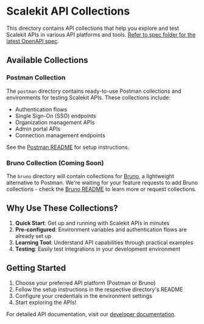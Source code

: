 # Scalekit API Collections

This directory contains API collections that help you explore and test Scalekit APIs in various API platforms and tools. [Refer to spec folder for the latest OpenAPI spec](/spec/).

## Available Collections

### Postman Collection

The `postman` directory contains ready-to-use Postman collections and environments for testing Scalekit APIs. These collections include:

- Authentication flows
- Single Sign-On (SSO) endpoints
- Organization management APIs
- Admin portal APIs
- Connection management endpoints

See the [Postman README](./postman/README.md) for setup instructions.

### Bruno Collection (Coming Soon)

The `bruno` directory will contain collections for [Bruno](https://www.usebruno.com/), a lightweight alternative to Postman. We're waiting for your feature requests to add Bruno collections - check the [Bruno README](./bruno/README.md) to learn more or request collections.

## Why Use These Collections?

1. **Quick Start**: Get up and running with Scalekit APIs in minutes
2. **Pre-configured**: Environment variables and authentication flows are already set up
3. **Learning Tool**: Understand API capabilities through practical examples
4. **Testing**: Easily test integrations in your development environment

## Getting Started

1. Choose your preferred API platform (Postman or Bruno)
2. Follow the setup instructions in the respective directory's README
3. Configure your credentials in the environment settings
4. Start exploring the APIs!

For detailed API documentation, visit our [developer documentation](https://docs.scalekit.com).

